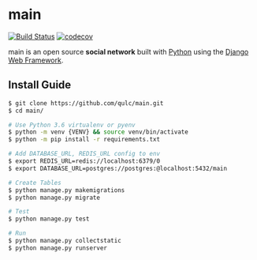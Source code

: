 # main

[![Build Status](https://travis-ci.org/qulc/main.svg?branch=master)](https://travis-ci.org/qulc/main)
[![codecov](https://codecov.io/gh/qulc/main/branch/master/graph/badge.svg)](https://codecov.io/gh/qulc/main)

main is an open source **social network** built with [Python][0] using the [Django Web Framework][1].


## Install Guide
```bash
$ git clone https://github.com/qulc/main.git
$ cd main/

# Use Python 3.6 virtualenv or pyenv
$ python -m venv {VENV} && source venv/bin/activate
$ python -m pip install -r requirements.txt

# Add DATABASE_URL, REDIS_URL config to env
$ export REDIS_URL=redis://localhost:6379/0
$ export DATABASE_URL=postgres://postgres:@localhost:5432/main

# Create Tables
$ python manage.py makemigrations
$ python manage.py migrate

# Test
$ python manage.py test

# Run
$ python manage.py collectstatic
$ python manage.py runserver
```

[0]: https://www.python.org/
[1]: https://www.djangoproject.com/
[2]: https://main.qulc.me/
[3]: https://travis-ci.org/
[4]: https://www.heroku.com
